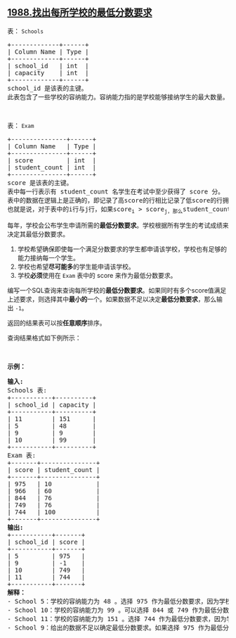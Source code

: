 ## [1988.找出每所学校的最低分数要求](https://leetcode.cn/problems/find-cutoff-score-for-each-school/)
<p>表：&nbsp;<code>Schools</code></p>

<pre>+-------------+------+
| Column Name | Type |
+-------------+------+
| school_id   | int  |
| capacity    | int  |
+-------------+------+
school_id 是该表的主键。
此表包含了一些学校的容纳能力。容纳能力指的是学校能够接纳学生的最大数量。
</pre>

<p>&nbsp;</p>

<p>表：&nbsp;<code>Exam</code></p>

<pre>+---------------+------+
| Column Name   | Type |
+---------------+------+
| score         | int  |
| student_count | int  |
+---------------+------+
score 是该表的主键。
表中每一行表示有 student_count 名学生在考试中至少获得了 score 分。
表中的数据在逻辑上是正确的，即记录了高score的行相比记录了低score的行拥有相同或更少的student_count。
也就是说，对于表中的i行与j行，如果score<sub>i</sub> &gt; score<sub>j，那么</sub>student_count<sub>i</sub> &lt;= student_count<sub>j</sub>
</pre>

<p>每年，学校会公布学生申请所需的<strong>最低分数要求</strong>。学校根据所有学生的考试成绩来决定其最低分数要求。</p>

<ol>
	<li>学校希望确保即使每一个满足分数要求的学生都申请该学校，学校也有足够的能力接纳每一个学生。</li>
	<li>学校也希望<strong>尽可能多</strong>的学生能申请该学校。</li>
	<li>学校<strong>必须</strong>使用在&nbsp;<code>Exam</code> 表中的 score 来作为最低分数要求。</li>
</ol>

<p>编写一个SQL查询来查询每所学校的<strong>最低分数要求</strong>。如果同时有多个score值满足上述要求，则选择其中<strong>最小的</strong>一个。如果数据不足以决定<strong>最低分数要求</strong>，那么输出&nbsp;<code>-1</code>。</p>

<p>返回的结果表可以按<strong>任意顺序</strong>排序。</p>

<p>查询结果格式如下例所示：</p>

<p>&nbsp;</p>

<p><strong>示例：</strong></p>

<pre><strong>输入:</strong>
Schools 表:
+-----------+----------+
| school_id | capacity |
+-----------+----------+
| 11        | 151      |
| 5         | 48       |
| 9         | 9        |
| 10        | 99       |
+-----------+----------+
Exam 表:
+-------+---------------+
| score | student_count |
+-------+---------------+
| 975   | 10            |
| 966   | 60            |
| 844   | 76            |
| 749   | 76            |
| 744   | 100           |
+-------+---------------+
<strong>输出:</strong>
+-----------+-------+
| school_id | score |
+-----------+-------+
| 5         | 975   |
| 9         | -1    |
| 10        | 749   |
| 11        | 744   |
+-----------+-------+
<b>解释：</b> 
- School 5：学校的容纳能力为 48 。选择 975 作为最低分数要求，因为学校最多会收到 10 份申请，这在学校的容纳能力以内。
- School 10：学校的容纳能力为 99 。可以选择 844 或 749 作为最低分数要求，因为学校最多会收到 76 份申请，这在学校的容纳能力以内。又因为 749 是所有可选项中最小的，因此我们选择 749 。
- School 11：学校的容纳能力为 151 。选择 744 作为最低分数要求，因为学校最多会收到 100 份申请，这在学校的容纳能力以内。
- School 9：给出的数据不足以确定最低分数要求。如果选择 975 作为最低分数要求，学校可能会收到 10 份申请，然而学校的容纳能力只有 9 。我们没有关于更高分数的信息，因此我们返回 -1 。
</pre>
